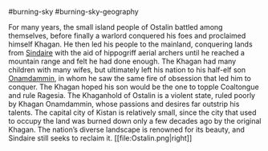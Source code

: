 #burning-sky #burning-sky-geography

For many years, the small island people of Ostalin battled among themselves, before finally a warlord conquered his foes and proclaimed himself Khagan. He then led his people to the mainland, conquering lands from [Sindaire](./Sindaire.md) with the aid of hippogriff aerial archers until he reached a mountain range and felt he had done enough. The Khagan had many children with many wifes, but ultimately left his nation to his half-elf son [Onamdammin](./Onamdammin.md), in whom he saw the same fire of obsession that led him to conquer. The Khagan hoped his son would be the one to topple Coaltongue and rule Ragesia.
The Khaganhold of Ostalin is a violent state, ruled poorly by Khagan Onamdammin, whose passions and desires far outstrip his talents. The capital city of Kistan is relatively small, since the city that
used to occupy the land was burned down only a few decades ago by the original Khagan. The nation’s diverse landscape is renowned for its beauty, and Sindaire still seeks to reclaim it.
[[file:Ostalin.png|right]]
